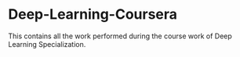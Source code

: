 # Deep-Learning-Coursera
This contains all the work performed during the course work of Deep Learning Specialization.  
